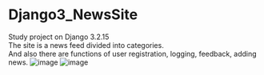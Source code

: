 # Django3_NewsSite
Study project on Django 3.2.15 \
The site is a news feed divided into categories. \
And also there are functions of user registration, logging, feedback, adding news.
![image](https://user-images.githubusercontent.com/56482452/202898264-1bfc8357-626d-4aad-9b73-58cae44fba04.png)
![image](https://user-images.githubusercontent.com/56482452/202898279-55195314-6d8e-432f-9873-86eb4ef2f04e.png)
